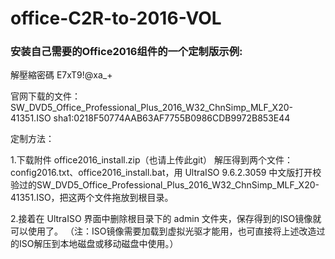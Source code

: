 # office-C2R-to-2016-VOL
### 安装自己需要的Office2016组件的一个定制版示例:

解壓縮密碼 E7xT9!@xa_+

官网下载的文件：
SW_DVD5_Office_Professional_Plus_2016_W32_ChnSimp_MLF_X20-41351.ISO
sha1:0218F50774AAB63AF7755B0986CDB9972B853E44

定制方法：

1.下载附件 office2016_install.zip（也请上传此git） 解压得到两个文件：config2016.txt、office2016_install.bat，用 UltraISO 9.6.2.3059 中文版打开校验过的SW_DVD5_Office_Professional_Plus_2016_W32_ChnSimp_MLF_X20-41351.ISO，把这两个文件拖放到根目录。 

2.接着在 UltraISO 界面中删除根目录下的 admin 文件夹，保存得到的ISO镜像就可以使用了。 （注：ISO镜像需要加载到虚拟光驱才能用，也可直接将上述改造过的ISO解压到本地磁盘或移动磁盘中使用。）
